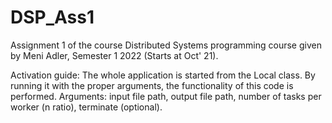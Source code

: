 # DSP_Ass1
Assignment 1 of the course Distributed Systems programming course given by Meni Adler, Semester 1 2022 (Starts at Oct' 21).

Activation guide:
The whole application is started from the Local class. By running it with the proper arguments, the functionality of this code is performed.
Arguments: input file path, output file path, number of tasks per worker (n ratio), terminate (optional).
